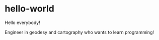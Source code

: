 # hello-world

Hello everybody!

Engineer in geodesy and cartography who wants to learn programming!
